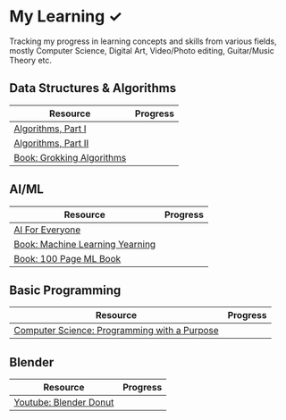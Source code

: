 # My Learning ✓

Tracking my progress in learning concepts and skills from various fields, mostly Computer Science, Digital Art, Video/Photo editing, Guitar/Music Theory etc. 

## Data Structures & Algorithms

| Resource                                                               | Progress |
| ---------------------------------------------------------------------- | -------- |
| [Algorithms, Part I](https://www.coursera.org/learn/algorithms-part1)  |          |
| [Algorithms, Part II](https://www.coursera.org/learn/algorithms-part2) |          |
| [Book: Grokking Algorithms](https://edu.anarcho-copy.org/Algorithm/grokking-algorithms-illustrated-programmers-curious.pdf) |          |

## AI/ML

| Resource                                                                                                                 | Progress |
| ------------------------------------------------------------------------------------------------------------------------ | -------- |
| [AI For Everyone](https://www.coursera.org/learn/ai-for-everyone)                                                        |          |
| [Book: Machine Learning Yearning](https://github.com/ajaymache/machine-learning-yearning)                                |          |
| [Book: 100 Page ML Book](http://ema.cri-info.cm/wp-content/uploads/2019/07/2019BurkovTheHundred-pageMachineLearning.pdf) |          |

## Basic Programming

| Resource                                                                                            | Progress |
| --------------------------------------------------------------------------------------------------- | -------- |
| [Computer Science: Programming with a Purpose](https://www.coursera.org/learn/cs-programming-java/) |          |

## Blender

| Resource                                                                                            | Progress |
| --------------------------------------------------------------------------------------------------- | -------- |
| [Youtube: Blender Donut](https://www.youtube.com/playlist?list=PLjEaoINr3zgEPv5y--4MKpciLaoQYZB1Z) |          |

